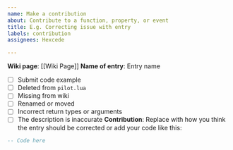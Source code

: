 ```yaml
---
name: Make a contribution
about: Contribute to a function, property, or event
title: E.g. Correcting issue with entry
labels: contribution
assignees: Hexcede

---
```


**Wiki page**: [[Wiki Page]]
**Name of entry**: Entry name
* [ ] Submit code example
* [ ] Deleted from `pilot.lua`
* [ ] Missing from wiki
* [ ] Renamed or moved
* [ ] Incorrect return types or arguments
* [ ] The description is inaccurate
**Contribution**:
Replace with how you think the entry should be corrected or add your code like this:
```lua
-- Code here
```
